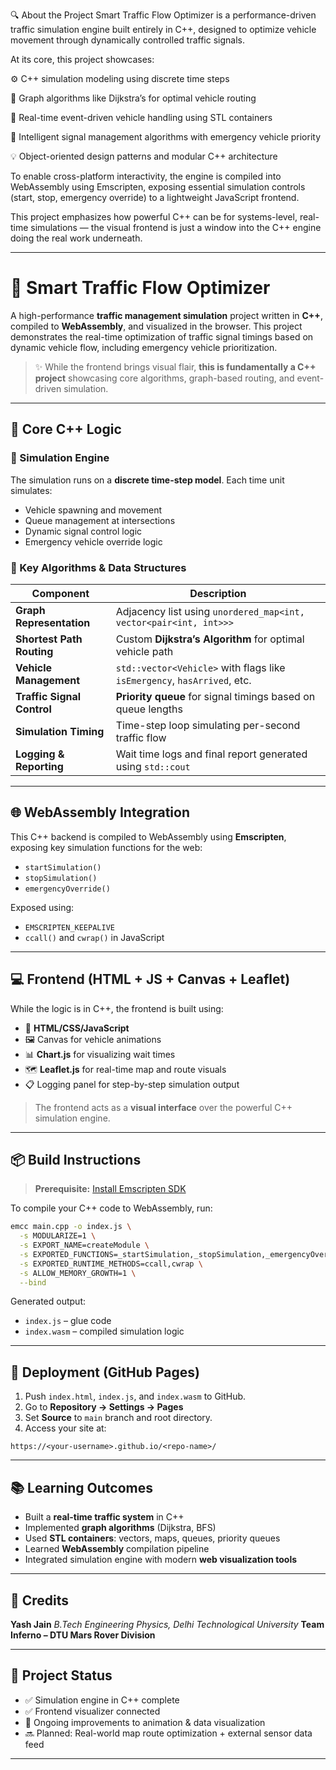 🔍 About the Project
Smart Traffic Flow Optimizer is a performance-driven traffic simulation engine built entirely in C++, designed to optimize vehicle movement through dynamically controlled traffic signals.

At its core, this project showcases:

⚙️ C++ simulation modeling using discrete time steps

🧠 Graph algorithms like Dijkstra’s for optimal vehicle routing

🚗 Real-time event-driven vehicle handling using STL containers

🚦 Intelligent signal management algorithms with emergency vehicle priority

💡 Object-oriented design patterns and modular C++ architecture

To enable cross-platform interactivity, the engine is compiled into WebAssembly using Emscripten, exposing essential simulation controls (start, stop, emergency override) to a lightweight JavaScript frontend.

This project emphasizes how powerful C++ can be for systems-level, real-time simulations — the visual frontend is just a window into the C++ engine doing the real work underneath.


---

# 🚦 Smart Traffic Flow Optimizer

A high-performance **traffic management simulation** project written in **C++**, compiled to **WebAssembly**, and visualized in the browser.
This project demonstrates the real-time optimization of traffic signal timings based on dynamic vehicle flow, including emergency vehicle prioritization.

> ✨ While the frontend brings visual flair, **this is fundamentally a C++ project** showcasing core algorithms, graph-based routing, and event-driven simulation.

---

## 🧠 Core C++ Logic

### 🔁 Simulation Engine

The simulation runs on a **discrete time-step model**.
Each time unit simulates:

* Vehicle spawning and movement
* Queue management at intersections
* Dynamic signal control logic
* Emergency vehicle override logic

### 🧮 Key Algorithms & Data Structures

| Component                  | Description                                                              |
| -------------------------- | ------------------------------------------------------------------------ |
| **Graph Representation**   | Adjacency list using `unordered_map<int, vector<pair<int, int>>>`        |
| **Shortest Path Routing**  | Custom **Dijkstra’s Algorithm** for optimal vehicle path                 |
| **Vehicle Management**     | `std::vector<Vehicle>` with flags like `isEmergency`, `hasArrived`, etc. |
| **Traffic Signal Control** | **Priority queue** for signal timings based on queue lengths             |
| **Simulation Timing**      | Time-step loop simulating per-second traffic flow                        |
| **Logging & Reporting**    | Wait time logs and final report generated using `std::cout`              |

---

## 🌐 WebAssembly Integration

This C++ backend is compiled to WebAssembly using **Emscripten**, exposing key simulation functions for the web:

* `startSimulation()`
* `stopSimulation()`
* `emergencyOverride()`

Exposed using:

* `EMSCRIPTEN_KEEPALIVE`
* `ccall()` and `cwrap()` in JavaScript

---

## 💻 Frontend (HTML + JS + Canvas + Leaflet)

While the logic is in C++, the frontend is built using:

* 🎨 **HTML/CSS/JavaScript**
* 🖼️ Canvas for vehicle animations
* 📊 **Chart.js** for visualizing wait times
* 🗺️ **Leaflet.js** for real-time map and route visuals
* 📋 Logging panel for step-by-step simulation output

> The frontend acts as a **visual interface** over the powerful C++ simulation engine.

---

## 📦 Build Instructions

> **Prerequisite:** [Install Emscripten SDK](https://emscripten.org/docs/getting_started/downloads.html)

To compile your C++ code to WebAssembly, run:

```bash
emcc main.cpp -o index.js \
  -s MODULARIZE=1 \
  -s EXPORT_NAME=createModule \
  -s EXPORTED_FUNCTIONS=_startSimulation,_stopSimulation,_emergencyOverride \
  -s EXPORTED_RUNTIME_METHODS=ccall,cwrap \
  -s ALLOW_MEMORY_GROWTH=1 \
  --bind
```

Generated output:

* `index.js` – glue code
* `index.wasm` – compiled simulation logic

---

## 🚀 Deployment (GitHub Pages)

1. Push `index.html`, `index.js`, and `index.wasm` to GitHub.
2. Go to **Repository → Settings → Pages**
3. Set **Source** to `main` branch and root directory.
4. Access your site at:

```
https://<your-username>.github.io/<repo-name>/
```

---

## 📚 Learning Outcomes

* Built a **real-time traffic system** in C++
* Implemented **graph algorithms** (Dijkstra, BFS)
* Used **STL containers**: vectors, maps, queues, priority queues
* Learned **WebAssembly** compilation pipeline
* Integrated simulation engine with modern **web visualization tools**

---

## 🤝 Credits

**Yash Jain**
*B.Tech Engineering Physics, Delhi Technological University*
**Team Inferno – DTU Mars Rover Division**

---

## 📌 Project Status

* ✅ Simulation engine in C++ complete
* ✅ Frontend visualizer connected
* 🔄 Ongoing improvements to animation & data visualization
* 🔜 Planned: Real-world map route optimization + external sensor data feed

---


